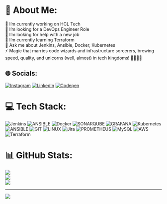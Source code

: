 # 💫 About Me:
🔭 I’m currently working on HCL Tech<br>👯 I’m looking for a DevOps Engineer Role<br>🤝 I’m looking for help with a new job<br>🌱 I’m currently learning Terraform<br>💬 Ask me about Jenkins, Ansible, Docker, Kubernetes<br>⚡ Magic that marries code wizards and infrastructure sorcerers, brewing speed, quality, and unicorns (well, almost) in tech kingdoms! 🧙‍♂️🏰🚀


## 🌐 Socials:
[![Instagram](https://img.shields.io/badge/Instagram-%23E4405F.svg?logo=Instagram&logoColor=white)](https://instagram.com/https://www.instagram.com/kaduru_narendra/) [![LinkedIn](https://img.shields.io/badge/LinkedIn-%230077B5.svg?logo=linkedin&logoColor=white)](https://linkedin.com/in/https://www.linkedin.com/in/narendra-kaduru-9b3a49241/) [![Codepen](https://img.shields.io/badge/Codepen-000000?style=for-the-badge&logo=codepen&logoColor=white)](https://codepen.io/https://codepen.io/Narendrakaduru) 

# 💻 Tech Stack:
![Jenkins](https://img.shields.io/badge/jenkins-%232C5263.svg?style=for-the-badge&logo=jenkins&logoColor=white) ![ANSIBLE](https://img.shields.io/badge/ansible-%231A1918.svg?style=for-the-badge&logo=ansible&logoColor=white) ![Docker](https://img.shields.io/badge/docker-%230db7ed.svg?style=for-the-badge&logo=docker&logoColor=white) ![SONARQUBE](https://img.shields.io/badge/sonarqube-4E9BCD.svg?style=for-the-badge&logo=sonarqube&logoColor=white&color=%234E9BCD) ![GRAFANA](https://img.shields.io/badge/grafana-F46800.svg?style=for-the-badge&logo=grafana&logoColor=white&color=%23F46800) ![Kubernetes](https://img.shields.io/badge/kubernetes-%23326ce5.svg?style=for-the-badge&logo=kubernetes&logoColor=white) ![ANSIBLE](https://img.shields.io/badge/ansible-%231A1918.svg?style=for-the-badge&logo=ansible&logoColor=white) ![GIT](https://img.shields.io/badge/Git-fc6d26?style=for-the-badge&logo=git&logoColor=white) ![LINUX](https://img.shields.io/badge/Linux-FCC624?style=for-the-badge&logo=linux&logoColor=black) ![Jira](https://img.shields.io/badge/jira-%230A0FFF.svg?style=for-the-badge&logo=jira&logoColor=white) ![PROMETHEUS](https://img.shields.io/badge/prometheus-E6522C.svg?style=for-the-badge&logo=prometheus&logoColor=white&color=%23E6522C) ![MySQL](https://img.shields.io/badge/mysql-%2300000f.svg?style=for-the-badge&logo=mysql&logoColor=white) ![AWS](https://img.shields.io/badge/AWS-%23FF9900.svg?style=for-the-badge&logo=amazon-aws&logoColor=white) ![Terraform](https://img.shields.io/badge/terraform-%235835CC.svg?style=for-the-badge&logo=terraform&logoColor=white)
# 📊 GitHub Stats:
![](https://github-readme-stats.vercel.app/api?username=Narendrakaduru&theme=vue&hide_border=false&include_all_commits=true&count_private=false)<br/>
![](https://github-readme-streak-stats.herokuapp.com/?user=Narendrakaduru&theme=vue&hide_border=false)<br/>
![](https://github-readme-stats.vercel.app/api/top-langs/?username=Narendrakaduru&theme=vue&hide_border=false&include_all_commits=true&count_private=false&layout=compact)

---
[![](https://visitcount.itsvg.in/api?id=Narendrakaduru&icon=0&color=0)](https://visitcount.itsvg.in)

<!-- Proudly created with GPRM ( https://gprm.itsvg.in ) -->
